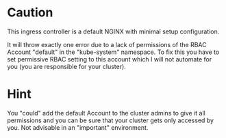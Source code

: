 # Caution

This ingress controller is a default NGINX with minimal setup configuration.

It will throw exactly one error due to a lack of permissions of the RBAC Account "default" in the "kube-system" namespace.
To fix this you have to set permissive RBAC setting to this account which I will not automate for you (you are responsible for your cluster).

# Hint

You "could" add the default Account to the cluster admins to give it all permissions and you can be sure that your cluster gets only accessed by you.
Not advisable in an "important" environment.
